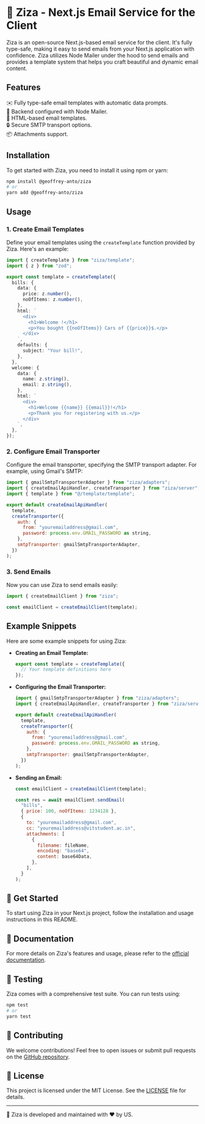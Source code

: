 # 📧 Ziza - Next.js Email Service for the Client

Ziza is an open-source Next.js-based email service for the client. It's fully type-safe, making it easy to send emails from your Next.js application with confidence. Ziza utilizes Node Mailer under the hood to send emails and provides a template system that helps you craft beautiful and dynamic email content.

## Features

✉️ Fully type-safe email templates with automatic data prompts.  
📨 Backend configured with Node Mailer.  
📄 HTML-based email templates.  
🔒 Secure SMTP transport options.  
📦 Attachments support.  

## Installation

To get started with Ziza, you need to install it using npm or yarn:

```bash
npm install @geoffrey-anto/ziza
# or
yarn add @geoffrey-anto/ziza
```

## Usage

### 1. Create Email Templates

Define your email templates using the `createTemplate` function provided by Ziza. Here's an example:

```typescript
import { createTemplate } from "ziza/template";
import { z } from "zod";

export const template = createTemplate({
  bills: {
    data: {
      price: z.number(),
      noOfItems: z.number(),
    },
    html: `
      <div>
        <h1>Welcome !</h1>
        <p>You bought {{noOfItems}} Cars of {{price}}$.</p>
      </div>
    `,
    defaults: {
      subject: "Your bill!",
    },
  },
  welcome: {
    data: {
      name: z.string(),
      email: z.string(),
    },
    html: `
      <div>
        <h1>Welcome {{name}} {{email}}!</h1>
        <p>Thank you for registering with us.</p>
      </div>
    `,
  },
});
```

### 2. Configure Email Transporter

Configure the email transporter, specifying the SMTP transport adapter. For example, using Gmail's SMTP:

```javascript
import { gmailSmtpTransporterAdapter } from "ziza/adapters";
import { createEmailApiHandler, createTransporter } from "ziza/server";
import { template } from "@/template/template";

export default createEmailApiHandler(
  template,
  createTransporter({
    auth: {
      from: "youremailaddress@gmail.com",
      password: process.env.GMAIL_PASSWORD as string,
    },
    smtpTransporter: gmailSmtpTransporterAdapter,
  })
);
```

### 3. Send Emails

Now you can use Ziza to send emails easily:

```javascript
import { createEmailClient } from "ziza";

const emailClient = createEmailClient(template);
```

## Example Snippets

Here are some example snippets for using Ziza:

- **Creating an Email Template:**

  ```javascript
  export const template = createTemplate({
    // Your template definitions here
  });
  ```

- **Configuring the Email Transporter:**

  ```javascript
  import { gmailSmtpTransporterAdapter } from "ziza/adapters";
  import { createEmailApiHandler, createTransporter } from "ziza/server";

  export default createEmailApiHandler(
    template,
    createTransporter({
      auth: {
        from: "youremailaddress@gmail.com",
        password: process.env.GMAIL_PASSWORD as string,
      },
      smtpTransporter: gmailSmtpTransporterAdapter,
    })
  );
  ```

- **Sending an Email:**

  ```javascript
  const emailClient = createEmailClient(template);

  const res = await emailClient.sendEmail(
    "bills",
    { price: 100, noOfItems: 1234128 },
    {
      to: "youremailaddress@gmail.com",
      cc: "youremailaddress@vitstudent.ac.in",
      attachments: [
        {
          filename: fileName,
          encoding: "base64",
          content: base64Data,
        },
      ],
    }
  );
  ```

## 🚀 Get Started

To start using Ziza in your Next.js project, follow the installation and usage instructions in this README.

## 📖 Documentation

For more details on Ziza's features and usage, please refer to the [official documentation](https://ziza-docs.example.com).

## 🧪 Testing

Ziza comes with a comprehensive test suite. You can run tests using:

```bash
npm test
# or
yarn test
```

## 🤝 Contributing

We welcome contributions! Feel free to open issues or submit pull requests on the [GitHub repository](https://github.com/yourusername/ziza).

## 📃 License

This project is licensed under the MIT License. See the [LICENSE](LICENSE) file for details.

---

📧 Ziza is developed and maintained with ❤️ by US.
